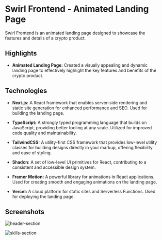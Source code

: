 # Swirl Frontend - Animated Landing Page

Swirl Frontend is an animated landing page designed to showcase the features and details of a crypto product.

## Highlights

- **Animated Landing Page:** Created a visually appealing and dynamic landing page to effectively highlight the key features and benefits of the crypto product.

## Technologies

- **Next.js:** A React framework that enables server-side rendering and static site generation for enhanced performance and SEO. Used for building the landing page.
  
- **TypeScript:** A strongly typed programming language that builds on JavaScript, providing better tooling at any scale. Utilized for improved code quality and maintainability.
  
- **TailwindCSS:** A utility-first CSS framework that provides low-level utility classes for building designs directly in your markup, offering flexibility and ease of styling.
  
- **Shadcn:** A set of low-level UI primitives for React, contributing to a consistent and accessible design system.
  
- **Framer Motion:** A powerful library for animations in React applications. Used for creating smooth and engaging animations on the landing page.
  
- **Vercel:** A cloud platform for static sites and Serverless Functions. Used for deploying the landing page.

## Screenshots
![header-section](https://github.com/user-attachments/assets/68cf9cf3-11a9-491e-afe4-bc943a35d69b)

![skills-section](https://github.com/user-attachments/assets/2af9fc97-c7ba-4313-8602-349f6fb3f2ea)


